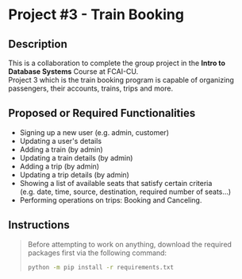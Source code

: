# Project #3 - Train Booking

## Description

This is a collaboration to complete the group project in the **Intro to Database Systems** Course at FCAI-CU.\
Project 3 which is the train booking program is capable of organizing passengers, their accounts, trains, trips and more.

## Proposed or Required Functionalities

- Signing up a new user (e.g. admin, customer)
- Updating a user's details
- Adding a train (by admin)
- Updating a train details (by admin)
- Adding a trip (by admin)
- Updating a trip details (by admin)
- Showing a list of available seats that satisfy certain criteria  
(e.g. date, time, source, destination, required number of seats…)
- Performing operations on trips: Booking and Canceling.

## Instructions

> Before attempting to work on anything, download the required packages first via the following command:
> ```bash
> python -m pip install -r requirements.txt
> ```
